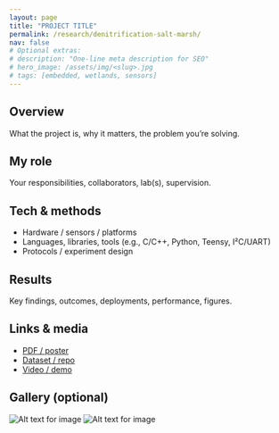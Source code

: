```yaml
---
layout: page
title: "PROJECT TITLE"
permalink: /research/denitrification-salt-marsh/
nav: false
# Optional extras:
# description: "One-line meta description for SEO"
# hero_image: /assets/img/<slug>.jpg
# tags: [embedded, wetlands, sensors]
---
```


## Overview
What the project is, why it matters, the problem you’re solving.

## My role
Your responsibilities, collaborators, lab(s), supervision.

## Tech & methods
- Hardware / sensors / platforms
- Languages, libraries, tools (e.g., C/C++, Python, Teensy, I²C/UART)
- Protocols / experiment design

## Results
Key findings, outcomes, deployments, performance, figures.

## Links & media
- [PDF / poster](#)
- [Dataset / repo](#)
- [Video / demo](#)

## Gallery (optional)
![Alt text for image](/assets/img/<slug>-1.jpg)
![Alt text for image](/assets/img/<slug>-2.jpg)
